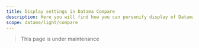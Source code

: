 ```yaml
---
title: Display settings in Datama Compare
description: Here you will find how you can personify display of Datama Compare
scope: datama/light/compare
---
```


> This page is under maintenance